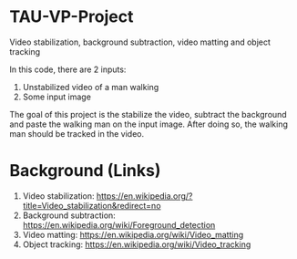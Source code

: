 # TAU-VP-Project
Video stabilization, background subtraction, video matting and object tracking

In this code, there are 2 inputs:
1. Unstabilized video of a man walking
2. Some input image

The goal of this project is the stabilize the video, subtract the background and paste the walking man on the input image. After doing so, the walking man should be tracked in the video.

# Background (Links)
1. Video stabilization: https://en.wikipedia.org/?title=Video_stabilization&redirect=no
2. Background subtraction: https://en.wikipedia.org/wiki/Foreground_detection
3. Video matting: https://en.wikipedia.org/wiki/Video_matting
4. Object tracking: https://en.wikipedia.org/wiki/Video_tracking
